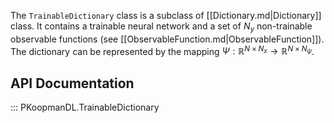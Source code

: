 
The `TrainableDictionary` class is a subclass of [[Dictionary.md|Dictionary]] class.
It contains a trainable neural network and a set of $N_y$ non-trainable observable functions 
(see [[ObservableFunction.md|ObservableFunction]]).
The dictionary can be represented by the mapping
$\Psi: \mathbb{R}^{N \times N_x} \rightarrow \mathbb{R}^{N \times N_{\psi}}$.


## API Documentation

::: PKoopmanDL.TrainableDictionary